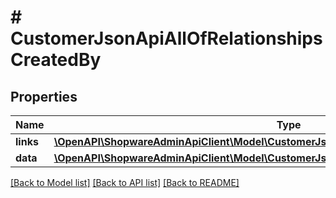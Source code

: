 # # CustomerJsonApiAllOfRelationshipsCreatedBy

## Properties

Name | Type | Description | Notes
------------ | ------------- | ------------- | -------------
**links** | [**\OpenAPI\ShopwareAdminApiClient\Model\CustomerJsonApiAllOfRelationshipsCreatedByLinks**](CustomerJsonApiAllOfRelationshipsCreatedByLinks.md) |  | [optional]
**data** | [**\OpenAPI\ShopwareAdminApiClient\Model\CustomerJsonApiAllOfRelationshipsCreatedByData**](CustomerJsonApiAllOfRelationshipsCreatedByData.md) |  | [optional]

[[Back to Model list]](../../README.md#models) [[Back to API list]](../../README.md#endpoints) [[Back to README]](../../README.md)
